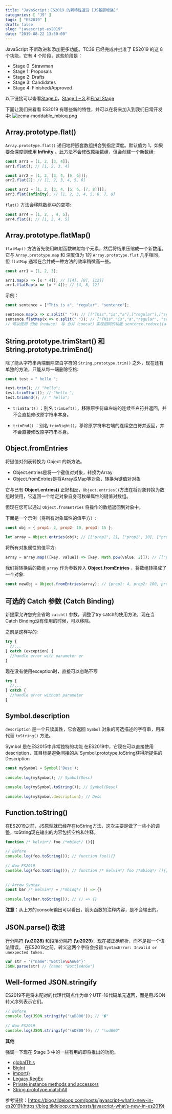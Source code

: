 ```yaml
---
title: "JavaScript：ES2019 的新特性速览 [JS基层增强]"
categories: [ "JS" ]
tags: [ "ES2019" ]
draft: false
slug: "javascript-es2019"
date: "2019-08-22 13:50:00"
---
```


JavaScript 不断改进和添加更多功能。TC39 已经完成并批准了 ES2019 的这 8 个功能，它有 4 个阶段，这些阶段是：

- Stage 0: Strawman
- Stage 1: Proposals
- Stage 2: Drafts
- Stage 3: Candidates
- Stage 4: Finished/Approved

以下链接可以查看[Stage 0](https://github.com/tc39/proposals/blob/master/stage-0-proposals.md)，[Stage 1 – 3 ](https://github.com/tc39/proposals)和[Final Stage](https://github.com/tc39/proposals/blob/master/finished-proposals.md)

下面让我们来看看 ES2019 有哪些新的特性，并可以在将来加入到我们日常开发中:
![ecma-moddable_mbioq.png][1]
## Array.prototype.flat()

`Array.prototype.flat()` 递归地将嵌套数组拼合到指定深度。默认值为 1，如果要全深度则使用 **Infinity** 。此方法不会修改原始数组，但会创建一个新数组:


<!--more-->


```javascript
const arr1 = [1, 2, [3, 4]];
arr1.flat(); // [1, 2, 3, 4]

const arr2 = [1, 2, [3, 4, [5, 6]]];
arr2.flat(2); // [1, 2, 3, 4, 5, 6]

const arr3 = [1, 2, [3, 4, [5, 6, [7, 8]]]];
arr3.flat(Infinity); // [1, 2, 3, 4, 5, 6, 7, 8]
```

`flat()` 方法会移除数组中的空项:

```javascript
const arr4 = [1, 2, , 4, 5];
arr4.flat(); // [1, 2, 4, 5]
```

## Array.prototype.flatMap()

`flatMap()` 方法首先使用映射函数映射每个元素，然后将结果压缩成一个新数组。它与 `Array.prototype.map` 和 深度值为 1的 `Array.prototype.flat` 几乎相同，但 `flatMap` 通常在合并成一种方法的效率稍微高一些。

```javascript
const arr1 = [1, 2, 3];

arr1.map(x => [x * 4]); // [[4], [8], [12]]
arr1.flatMap(x => [x * 4]); // [4, 8, 12]
```

示例：

```javascript
const sentence = ["This is a", "regular", "sentence"];

sentence.map(x => x.split(" ")); // [["This","is","a"],["regular"],["sentence"]]
sentence.flatMap(x => x.split(" ")); // ["This","is","a","regular", "sentence"]
// 可以使用 归纳（reduce） 与 合并（concat）实现相同的功能 sentence.reduce((acc, x) => acc.concat(x.split(" ")), []);
```

## String.prototype.trimStart() 和 String.prototype.trimEnd()

除了能从字符串两端删除空白字符的 `String.prototype.trim()` 之外，现在还有单独的方法，只能从每一端删除空格:

```javascript
const test = " hello ";

test.trim(); // "hello";
test.trimStart(); // "hello ";
test.trimEnd(); // " hello";
```

- `trimStart()` ：别名 `trimLeft()`，移除原字符串左端的连续空白符并返回，并不会直接修改原字符串本身。

- `trimEnd()` ：别名 `trimRight()`，移除原字符串右端的连续空白符并返回，并不会直接修改原字符串本身。

  

## Object.fromEntries

将键值对列表转换为 Object 的新方法。

 - Object.entries是将一个键值对对象，转换为Array
 - Object.fromEntries是将Array或Map等对象，转换为键值对对象

它与已有 **Object.entries()** 正好相反，`Object.entries()`方法在将对象转换为数组时使用，它返回一个给定对象自身可枚举属性的键值对数组。

但现在您可以通过 `Object.fromEntries` 将操作的数组返回到对象中。

下面是一个示例（将所有对象属性的值平方）:

```javascript
const obj = { prop1: 2, prop2: 10, prop3: 15 };

let array = Object.entries(obj); // [["prop1", 2], ["prop2", 10], ["prop3", 15]]
```

将所有对象属性的值平方:

```javascript
array = array.map(([key, value]) => [key, Math.pow(value, 2)]); // [["prop1", 4], ["prop2", 100], ["prop3", 225]]
```

我们将转换后的数组 `array` 作为参数传入 **Object.fromEntries** ，将数组转换成了一个对象:

```javascript
const newObj = Object.fromEntries(array); // {prop1: 4, prop2: 100, prop3: 225}

```

## 可选的 Catch 参数 (Catch Binding)

新提案允许您完全省略 `catch()` 参数，调整了try catch的使用方法，现在当Catch Binding没有使用的时候，可以移除。

之前是这样写的:
```javascript
try {
  //...
} catch (exception) {
  //handle error with parameter er
}
```

现在没有使用exception时，直接可以忽略不写
```javascript
try {
  //...
} catch {
  //handle error without parameter
}
```
## Symbol.description

`description` 是一个只读属性，它会返回 `Symbol` 对象的可选描述的字符串，用来代替 `toString()` 方法。

Symbol 是在ES2015中非常独特的功能
在ES2019中，它现在可以直接使用description，其目标是避免间接的从`Symbol.prototype.toString获得所提供的Description

```javascript
const mySymbol = Symbol('Desc');
 
console.log(mySymbol); // Symbol(Desc)
 
console.log(mySymbol.toString()); // Symbol(Desc)
 
console.log(mySymbol.description); // Desc
```

## Function.toString()

在ES2019之前，JS原型就已经存在toString方法，这次主要是做了一些小的调整，toString现在输出的内容包括空格和注释。

```javascript
function /* kelvin*/ foo /*mbioq*/ (){}
 
// Before
console.log(foo.toString()); // function foo(){}
 
// Now ES2019
console.log(foo.toString()); // function /* kelvin*/ foo /*mbioq*/ (){}
 
 
// Arrow Syntax
const bar /* kelvin*/ = /*mbioq*/ () => {}
 
console.log(bar.toString()); // () => {}
```
**注意**：从上方的console输出可以看出，箭头函数的注释内容，是不会输出的。

## JSON.parse() 改进

行分隔符 **(\u2028)** 和段落分隔符 **(\u2029)**，现在被正确解析，而不是报一个语法错误。
在ES2019之前，转义这两个字符会报错 `SyntaxError: Invalid or unexpected token.`

```javascript
var str = '{"name":"Bottle\uAnGe"}'
JSON.parse(str) // {name: "BottleAnGe"}
```

## Well-formed JSON.stringify

ES2019不是将未配对的代理代码点作为单个UTF-16代码单元返回，而是用JSON转义序列表示它们。
```javascript
// Before
console.log(JSON.stringify('\uD800')); // "�"
 
// Now ES2019
console.log(JSON.stringify('\uD800')); // "\ud800"
```

**其他**

强调一下现在 Stage 3 中的一些有用的即将推出的功能。

- [globalThis](https://github.com/tc39/proposal-global)
- [BigInt](https://github.com/tc39/proposal-bigint)
- [import()](https://github.com/tc39/proposal-dynamic-import)
- [Legacy RegEx](https://github.com/tc39/proposal-regexp-legacy-features)
- [Private instance methods and accessors](https://github.com/tc39/proposal-private-methods)
- [String.prototype.matchAll](https://github.com/tc39/proposal-string-matchall)

参考链接：[https://blog.tildeloop.com/posts/javascript-what’s-new-in-es2019](https://blog.tildeloop.com/posts/javascript-what’s-new-in-es2019)


  [1]: https://imgs.gnux.cn/usr/uploads/2019/08/1127211719.png